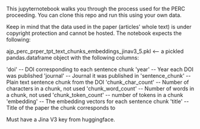 This jupyternotebook walks you through the process used for the PERC proceeding. You can clone this repo and run this using your own data. 

Keep in mind that the data used in the paper (articles' whole text) is under copyright protection and cannot be hosted. The notebook expects the following:

ajp_perc_prper_tpt_text_chunks_embeddings_jinav3_5.pkl <-- a pickled pandas.dataframe object with the following columns: 

'doi' -- DOI corresponding to each sentence chunk
'year' -- Year each DOI was published
'journal' -- Journal it was published in
'sentence_chunk' -- Plain text sentence chunk from the DOI
'chunk_char_count' -- Number of characters in a chunk, not used
'chunk_word_count' -- Number of words in a chunk, not used
'chunk_token_count' -- number of tokens in a chunk
'embedding' -- The embedding vectors for each sentence chunk
'title' -- Title of the paper the chunk corresponds to

Must have a Jina V3 key from huggingface. 

